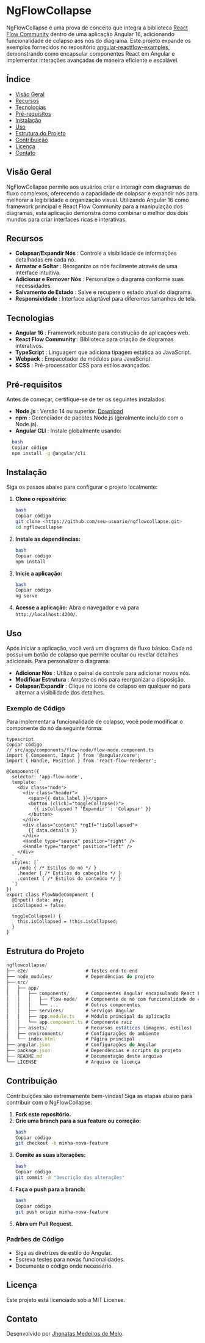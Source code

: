 # NgFlowCollapse

NgFlowCollapse é uma prova de conceito que integra a biblioteca [React Flow Community](https://reactflow.dev/) dentro de uma aplicação Angular 16, adicionando funcionalidade de colapso aos nós do diagrama. Este projeto expande os exemplos fornecidos no repositório [angular-reactflow-examples](https://github.com/relliv/angular-reactflow-examples), demonstrando como encapsular componentes React em Angular e implementar interações avançadas de maneira eficiente e escalável.

## Índice

* [Visão Geral](https://www.notion.so/NgFlowCollapse-1301c13b91ab80a0ba57e8e5aca18a56?pvs=21)
* [Recursos](https://www.notion.so/NgFlowCollapse-1301c13b91ab80a0ba57e8e5aca18a56?pvs=21)
* [Tecnologias](https://www.notion.so/NgFlowCollapse-1301c13b91ab80a0ba57e8e5aca18a56?pvs=21)
* [Pré-requisitos](https://www.notion.so/NgFlowCollapse-1301c13b91ab80a0ba57e8e5aca18a56?pvs=21)
* [Instalação](https://www.notion.so/NgFlowCollapse-1301c13b91ab80a0ba57e8e5aca18a56?pvs=21)
* [Uso](https://www.notion.so/NgFlowCollapse-1301c13b91ab80a0ba57e8e5aca18a56?pvs=21)
* [Estrutura do Projeto](https://www.notion.so/NgFlowCollapse-1301c13b91ab80a0ba57e8e5aca18a56?pvs=21)
* [Contribuição](https://www.notion.so/NgFlowCollapse-1301c13b91ab80a0ba57e8e5aca18a56?pvs=21)
* [Licença](https://www.notion.so/NgFlowCollapse-1301c13b91ab80a0ba57e8e5aca18a56?pvs=21)
* [Contato](https://www.notion.so/NgFlowCollapse-1301c13b91ab80a0ba57e8e5aca18a56?pvs=21)

## Visão Geral

NgFlowCollapse permite aos usuários criar e interagir com diagramas de fluxo complexos, oferecendo a capacidade de colapsar e expandir nós para melhorar a legibilidade e organização visual. Utilizando Angular 16 como framework principal e React Flow Community para a manipulação dos diagramas, esta aplicação demonstra como combinar o melhor dos dois mundos para criar interfaces ricas e interativas.

## Recursos

* **Colapsar/Expandir Nós** : Controle a visibilidade de informações detalhadas em cada nó.
* **Arrastar e Soltar** : Reorganize os nós facilmente através de uma interface intuitiva.
* **Adicionar e Remover Nós** : Personalize o diagrama conforme suas necessidades.
* **Salvamento de Estado** : Salve e recupere o estado atual do diagrama.
* **Responsividade** : Interface adaptável para diferentes tamanhos de tela.

## Tecnologias

* **Angular 16** : Framework robusto para construção de aplicações web.
* **React Flow Community** : Biblioteca para criação de diagramas interativos.
* **TypeScript** : Linguagem que adiciona tipagem estática ao JavaScript.
* **Webpack** : Empacotador de módulos para JavaScript.
* **SCSS** : Pré-processador CSS para estilos avançados.

## Pré-requisitos

Antes de começar, certifique-se de ter os seguintes instalados:

* **Node.js** : Versão 14 ou superior. [Download](https://nodejs.org/)
* **npm** : Gerenciador de pacotes Node.js (geralmente incluído com o Node.js).
* **Angular CLI** : Instale globalmente usando:

```bash
  bash
  Copiar código
  npm install -g @angular/cli

```

## Instalação

Siga os passos abaixo para configurar o projeto localmente:

1. **Clone o repositório:**
   ```bash
   bash
   Copiar código
   git clone <https://github.com/seu-usuario/ngflowcollapse.git>
   cd ngflowcollapse

   ```
2. **Instale as dependências:**
   ```bash
   bash
   Copiar código
   npm install

   ```
3. **Inicie a aplicação:**
   ```bash
   bash
   Copiar código
   ng serve

   ```
4. **Acesse a aplicação:**
   Abra o navegador e vá para `http://localhost:4200/`.

## Uso

Após iniciar a aplicação, você verá um diagrama de fluxo básico. Cada nó possui um botão de colapso que permite ocultar ou revelar detalhes adicionais. Para personalizar o diagrama:

* **Adicionar Nós** : Utilize o painel de controle para adicionar novos nós.
* **Modificar Estrutura** : Arraste os nós para reorganizar a disposição.
* **Colapsar/Expandir** : Clique no ícone de colapso em qualquer nó para alternar a visibilidade dos detalhes.

### Exemplo de Código

Para implementar a funcionalidade de colapso, você pode modificar o componente do nó da seguinte forma:

```tsx
typescript
Copiar código
// src/app/components/flow-node/flow-node.component.ts
import { Component, Input } from '@angular/core';
import { Handle, Position } from 'react-flow-renderer';

@Component({
  selector: 'app-flow-node',
  template: `
    <div class="node">
      <div class="header">
        <span>{{ data.label }}</span>
        <button (click)="toggleCollapse()">
          {{ isCollapsed ? 'Expandir' : 'Colapsar' }}
        </button>
      </div>
      <div class="content" *ngIf="!isCollapsed">
        {{ data.details }}
      </div>
      <Handle type="source" position="right" />
      <Handle type="target" position="left" />
    </div>
  `,
  styles: [`
    .node { /* Estilos do nó */ }
    .header { /* Estilos do cabeçalho */ }
    .content { /* Estilos do conteúdo */ }
  `]
})
export class FlowNodeComponent {
  @Input() data: any;
  isCollapsed = false;

  toggleCollapse() {
    this.isCollapsed = !this.isCollapsed;
  }
}

```

## Estrutura do Projeto

```typescript
ngflowcollapse/
├── e2e/                     # Testes end-to-end
├── node_modules/            # Dependências do projeto
├── src/
│   ├── app/
│   │   ├── components/      # Componentes Angular encapsulando React Flow
│   │   │   ├── flow-node/   # Componente de nó com funcionalidade de colapso
│   │   │   └── ...          # Outros componentes
│   │   ├── services/        # Serviços Angular
│   │   ├── app.module.ts    # Módulo principal da aplicação
│   │   └── app.component.ts # Componente raiz
│   ├── assets/              # Recursos estáticos (imagens, estilos)
│   ├── environments/        # Configurações de ambiente
│   └── index.html           # Página principal
├── angular.json             # Configurações do Angular
├── package.json             # Dependências e scripts do projeto
├── README.md                # Documentação deste arquivo
└── LICENSE                  # Arquivo de licença

```

## Contribuição

Contribuições são extremamente bem-vindas! Siga as etapas abaixo para contribuir com o NgFlowCollapse:

1. **Fork este repositório.**
2. **Crie uma branch para a sua feature ou correção:**
   ```bash
   bash
   Copiar código
   git checkout -b minha-nova-feature

   ```
3. **Comite as suas alterações:**
   ```bash
   bash
   Copiar código
   git commit -m "Descrição das alterações"

   ```
4. **Faça o push para a branch:**
   ```bash
   bash
   Copiar código
   git push origin minha-nova-feature

   ```
5. **Abra um Pull Request.**

### Padrões de Código

* Siga as diretrizes de estilo do Angular.
* Escreva testes para novas funcionalidades.
* Documente o código onde necessário.

## Licença

Este projeto está licenciado sob a MIT License.

## Contato

Desenvolvido por [Jhonatas Medeiros de Melo](https://github.com/Medeirosjhow).
